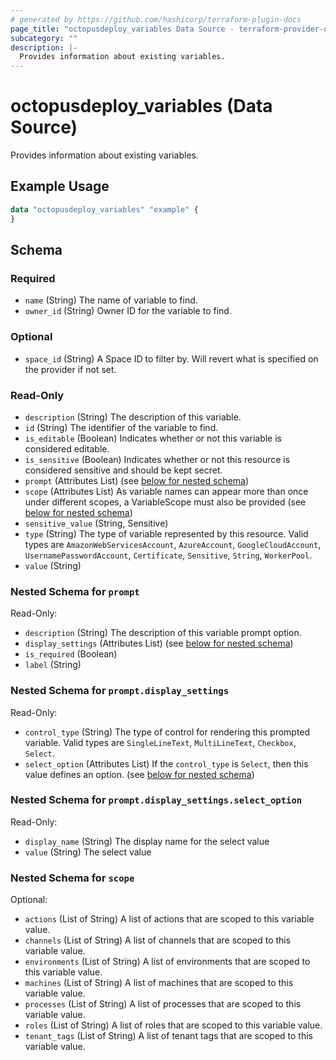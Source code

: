 ```yaml
---
# generated by https://github.com/hashicorp/terraform-plugin-docs
page_title: "octopusdeploy_variables Data Source - terraform-provider-octopusdeploy"
subcategory: ""
description: |-
  Provides information about existing variables.
---
```


# octopusdeploy_variables (Data Source)

Provides information about existing variables.

## Example Usage

```terraform
data "octopusdeploy_variables" "example" {
}
```

<!-- schema generated by tfplugindocs -->
## Schema

### Required

- `name` (String) The name of variable to find.
- `owner_id` (String) Owner ID for the variable to find.

### Optional

- `space_id` (String) A Space ID to filter by. Will revert what is specified on the provider if not set.

### Read-Only

- `description` (String) The description of this variable.
- `id` (String) The identifier of the variable to find.
- `is_editable` (Boolean) Indicates whether or not this variable is considered editable.
- `is_sensitive` (Boolean) Indicates whether or not this resource is considered sensitive and should be kept secret.
- `prompt` (Attributes List) (see [below for nested schema](#nestedatt--prompt))
- `scope` (Attributes List) As variable names can appear more than once under different scopes, a VariableScope must also be provided (see [below for nested schema](#nestedatt--scope))
- `sensitive_value` (String, Sensitive)
- `type` (String) The type of variable represented by this resource. Valid types are `AmazonWebServicesAccount`, `AzureAccount`, `GoogleCloudAccount`, `UsernamePasswordAccount`, `Certificate`, `Sensitive`, `String`, `WorkerPool`.
- `value` (String)

<a id="nestedatt--prompt"></a>
### Nested Schema for `prompt`

Read-Only:

- `description` (String) The description of this variable prompt option.
- `display_settings` (Attributes List) (see [below for nested schema](#nestedatt--prompt--display_settings))
- `is_required` (Boolean)
- `label` (String)

<a id="nestedatt--prompt--display_settings"></a>
### Nested Schema for `prompt.display_settings`

Read-Only:

- `control_type` (String) The type of control for rendering this prompted variable. Valid types are `SingleLineText`, `MultiLineText`, `Checkbox`, `Select`.
- `select_option` (Attributes List) If the `control_type` is `Select`, then this value defines an option. (see [below for nested schema](#nestedatt--prompt--display_settings--select_option))

<a id="nestedatt--prompt--display_settings--select_option"></a>
### Nested Schema for `prompt.display_settings.select_option`

Read-Only:

- `display_name` (String) The display name for the select value
- `value` (String) The select value




<a id="nestedatt--scope"></a>
### Nested Schema for `scope`

Optional:

- `actions` (List of String) A list of actions that are scoped to this variable value.
- `channels` (List of String) A list of channels that are scoped to this variable value.
- `environments` (List of String) A list of environments that are scoped to this variable value.
- `machines` (List of String) A list of machines that are scoped to this variable value.
- `processes` (List of String) A list of processes that are scoped to this variable value.
- `roles` (List of String) A list of roles that are scoped to this variable value.
- `tenant_tags` (List of String) A list of tenant tags that are scoped to this variable value.


